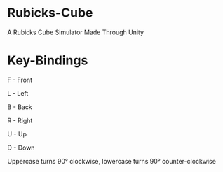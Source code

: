 # Rubicks-Cube
A Rubicks Cube Simulator Made Through Unity

# Key-Bindings
F - Front

L - Left

B - Back

R - Right

U - Up

D - Down

Uppercase turns 90° clockwise, lowercase turns 90° counter-clockwise
